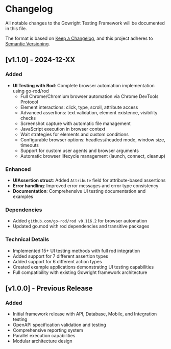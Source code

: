 # Changelog

All notable changes to the Gowright Testing Framework will be documented in this file.

The format is based on [Keep a Changelog](https://keepachangelog.com/en/1.0.0/),
and this project adheres to [Semantic Versioning](https://semver.org/spec/v2.0.0.html).

## [v1.1.0] - 2024-12-XX

### Added
- **UI Testing with Rod**: Complete browser automation implementation using go-rod/rod
  - Full Chrome/Chromium browser automation via Chrome DevTools Protocol
  - Element interactions: click, type, scroll, attribute access
  - Advanced assertions: text validation, element existence, visibility checks
  - Screenshot capture with automatic file management
  - JavaScript execution in browser context
  - Wait strategies for elements and custom conditions
  - Configurable browser options: headless/headed mode, window size, timeouts
  - Support for custom user agents and browser arguments
  - Automatic browser lifecycle management (launch, connect, cleanup)

### Enhanced
- **UIAssertion struct**: Added `Attribute` field for attribute-based assertions
- **Error handling**: Improved error messages and error type consistency
- **Documentation**: Comprehensive UI testing documentation and examples

### Dependencies
- Added `github.com/go-rod/rod v0.116.2` for browser automation
- Updated go.mod with rod dependencies and transitive packages

### Technical Details
- Implemented 15+ UI testing methods with full rod integration
- Added support for 7 different assertion types
- Added support for 6 different action types
- Created example applications demonstrating UI testing capabilities
- Full compatibility with existing Gowright framework architecture

## [v1.0.0] - Previous Release

### Added
- Initial framework release with API, Database, Mobile, and Integration testing
- OpenAPI specification validation and testing
- Comprehensive reporting system
- Parallel execution capabilities
- Modular architecture design